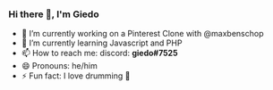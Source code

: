 ### Hi there 👋, I'm Giedo

- 🔭 I’m currently working on a Pinterest Clone with @maxbenschop
- 🌱 I’m currently learning Javascript and PHP
- 📫 How to reach me: discord: **giedo#7525**
- 😄 Pronouns: he/him
- ⚡ Fun fact: I love drumming 🥁
